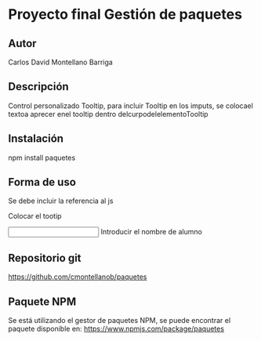 # Proyecto final Gestión de paquetes
## Autor
Carlos David Montellano Barriga
## Descripción
Control personalizado Tooltip, para incluir Tooltip en los imputs,
se colocael textoa aprecer enel tooltip dentro delcurpodelelementoTooltip
## Instalación
npm install paquetes
## Forma de uso 
Se debe incluir la referencia al js
<script type="text/javascript"
src="node_modules/paquetes/lib/index.js"></script>
Colocar el tootip 

<input id="name" aria-describedby="tp1" />
    <howto-tooltip id="tp1">Introducir el nombre de alumno</howto-tooltip>

## Repositorio git
https://github.com/cmontellanob/paquetes

## Paquete NPM
Se está utilizando el gestor de paquetes NPM, se puede encontrar el paquete disponible en:
https://www.npmjs.com/package/paquetes
